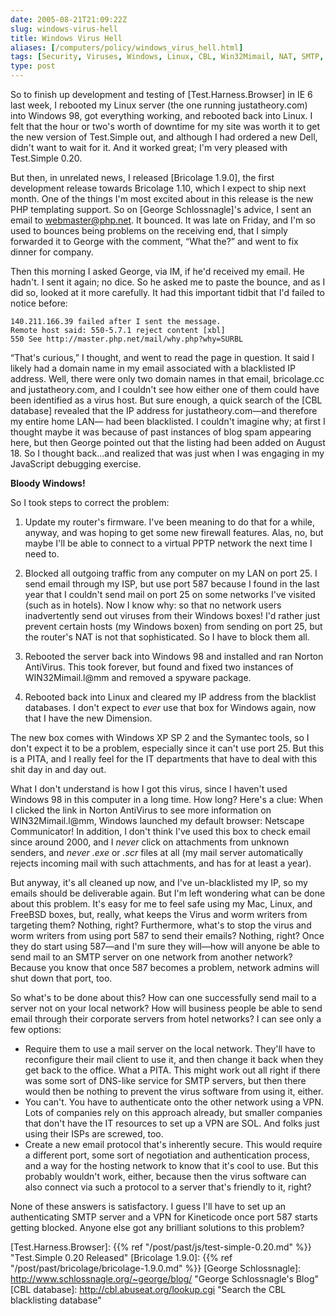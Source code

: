```yaml
--- 
date: 2005-08-21T21:09:22Z
slug: windows-virus-hell
title: Windows Virus Hell
aliases: [/computers/policy/windows_virus_hell.html]
tags: [Security, Viruses, Windows, Linux, CBL, Win32Mimail, NAT, SMTP, Port, Mail, Email, PHP]
type: post
---
```


So to finish up development and testing of [Test.Harness.Browser] in IE 6 last
week, I rebooted my Linux server (the one running justatheory.com) into Windows
98, got everything working, and rebooted back into Linux. I felt that the hour
or two's worth of downtime for my site was worth it to get the new version of
Test.Simple out, and although I had ordered a new Dell, didn't want to wait for
it. And it worked great; I'm very pleased with Test.Simple 0.20.

But then, in unrelated news, I released [Bricolage 1.9.0], the first development
release towards Bricolage 1.10, which I expect to ship next month. One of the
things I'm most excited about in this release is the new PHP templating support.
So on [George Schlossnagle]'s advice, I sent an email to webmaster@php.net. It
bounced. It was late on Friday, and I'm so used to bounces being problems on the
receiving end, that I simply forwarded it to George with the comment, “What
the?” and went to fix dinner for company.

Then this morning I asked George, via IM, if he'd received my email. He hadn't.
I sent it again; no dice. So he asked me to paste the bounce, and as I did so,
looked at it more carefully. It had this important tidbit that I'd failed to
notice before:

    140.211.166.39 failed after I sent the message.
    Remote host said: 550-5.7.1 reject content [xbl]
    550 See http://master.php.net/mail/why.php?why=SURBL

“That's curious,” I thought, and went to read the page in question. It said I
likely had a domain name in my email associated with a blacklisted IP address.
Well, there were only two domain names in that email, bricolage.cc and
justatheory.com, and I couldn't see how either one of them could have been
identified as a virus host. But sure enough, a quick search of the [CBL
database] revealed that the IP address for justatheory.com—and therefore my
entire home LAN— had been blacklisted. I couldn't imagine why; at first I
thought maybe it was because of past instances of blog spam appearing here, but
then George pointed out that the listing had been added on August 18. So I
thought back…and realized that was just when I was engaging in my JavaScript
debugging exercise.

**Bloody Windows!**

So I took steps to correct the problem:

1.  Update my router's firmware. I've been meaning to do that for a while,
    anyway, and was hoping to get some new firewall features. Alas, no, but
    maybe I'll be able to connect to a virtual PPTP network the next time I need
    to.

2.  Blocked all outgoing traffic from any computer on my LAN on port 25. I send
    email through my ISP, but use port 587 because I found in the last year that
    I couldn't send mail on port 25 on some networks I've visited (such as in
    hotels). Now I know why: so that no network users inadvertently send out
    viruses from their Windows boxes! I'd rather just prevent certain hosts (my
    Windows boxen) from sending on port 25, but the router's NAT is not that
    sophisticated. So I have to block them all.

3.  Rebooted the server back into Windows 98 and installed and ran Norton
    AntiVirus. This took forever, but found and fixed two instances of
    WIN32Mimail.l@mm and removed a spyware package.

4.  Rebooted back into Linux and cleared my IP address from the blacklist
    databases. I don't expect to *ever* use that box for Windows again, now that
    I have the new Dimension.

The new box comes with Windows XP SP 2 and the Symantec tools, so I don't expect
it to be a problem, especially since it can't use port 25. But this is a PITA,
and I really feel for the IT departments that have to deal with this shit day in
and day out.

What I don't understand is how I got this virus, since I haven't used Windows 98
in this computer in a long time. How long? Here's a clue: When I clicked the
link in Norton AntiVirus to see more information on WIN32Mimail.l@mm, Windows
launched my default browser: Netscape Communicator! In addition, I don't think
I've used this box to check email since around 2000, and I *never* click on
attachments from unknown senders, and *never* *.exe* or *.scr* files at all (my
mail server automatically rejects incoming mail with such attachments, and has
for at least a year).

But anyway, it's all cleaned up now, and I've un-blacklisted my IP, so my emails
should be deliverable again. But I'm left wondering what can be done about this
problem. It's easy for me to feel safe using my Mac, Linux, and FreeBSD boxes,
but, really, what keeps the Virus and worm writers from targeting them? Nothing,
right? Furthermore, what's to stop the virus and worm writers from using port
587 to send their emails? Nothing, right? Once they do start using 587—and I'm
sure they will—how will anyone be able to send mail to an SMTP server on one
network from another network? Because you know that once 587 becomes a problem,
network admins will shut down that port, too.

So what's to be done about this? How can one successfully send mail to a server
not on your local network? How will business people be able to send email
through their corporate servers from hotel networks? I can see only a few
options:

-   Require them to use a mail server on the local network. They'll have to
    reconfigure their mail client to use it, and then change it back when they
    get back to the office. What a PITA. This might work out all right if there
    was some sort of DNS-like service for SMTP servers, but then there would
    then be nothing to prevent the virus software from using it, either.
-   You can't. You have to authenticate onto the other network using a VPN. Lots
    of companies rely on this approach already, but smaller companies that don't
    have the IT resources to set up a VPN are SOL. And folks just using their
    ISPs are screwed, too.
-   Create a new email protocol that's inherently secure. This would require a
    different port, some sort of negotiation and authentication process, and a
    way for the hosting network to know that it's cool to use. But this probably
    wouldn't work, either, because then the virus software can also connect via
    such a protocol to a server that's friendly to it, right?

None of these answers is satisfactory. I guess I'll have to set up an
authenticating SMTP server and a VPN for Kineticode once port 587 starts getting
blocked. Anyone else got any brilliant solutions to this problem?

  [Test.Harness.Browser]: {{% ref "/post/past/js/test-simple-0.20.md" %}}
    "Test.Simple 0.20 Released"
  [Bricolage 1.9.0]: {{% ref "/post/past/bricolage/bricolage-1.9.0.md" %}}
  [George Schlossnagle]: http://www.schlossnagle.org/~george/blog/
    "George Schlossnagle's Blog"
  [CBL database]: http://cbl.abuseat.org/lookup.cgi
    "Search the CBL blacklisting database"
